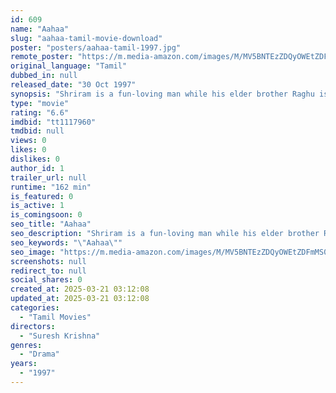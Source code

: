 ```yaml
---
id: 609
name: "Aahaa"
slug: "aahaa-tamil-movie-download"
poster: "posters/aahaa-tamil-1997.jpg"
remote_poster: "https://m.media-amazon.com/images/M/MV5BNTEzZDQyOWEtZDFmMS00MjMwLWEyZmYtMzlkYjgyMjNlNGE4XkEyXkFqcGc@._V1_SX300.jpg"
original_language: "Tamil"
dubbed_in: null
released_date: "30 Oct 1997"
synopsis: "Shriram is a fun-loving man while his elder brother Raghu is mature and responsible. However, after Shriram finds out a dark secret about his brother, he sacrifices himself to save Raghu."
type: "movie"
rating: "6.6"
imdbid: "tt1117960"
tmdbid: null
views: 0
likes: 0
dislikes: 0
author_id: 1
trailer_url: null
runtime: "162 min"
is_featured: 0
is_active: 1
is_comingsoon: 0
seo_title: "Aahaa"
seo_description: "Shriram is a fun-loving man while his elder brother Raghu is mature and responsible. However, after Shriram finds out a dark secret about his brother, he sacrifices himself to save Raghu."
seo_keywords: "\"Aahaa\""
seo_image: "https://m.media-amazon.com/images/M/MV5BNTEzZDQyOWEtZDFmMS00MjMwLWEyZmYtMzlkYjgyMjNlNGE4XkEyXkFqcGc@._V1_SX300.jpg"
screenshots: null
redirect_to: null
social_shares: 0
created_at: 2025-03-21 03:12:08
updated_at: 2025-03-21 03:12:08
categories:
  - "Tamil Movies"
directors:
  - "Suresh Krishna"
genres:
  - "Drama"
years:
  - "1997"
---
```

